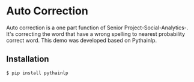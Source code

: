 # Auto Correction

Auto correction is a one part function of Senior Project-Social-Analytics-.
It's correcting the word that have a wrong spelling to nearest probability correct word.
This demo was developed based on Pythainlp.

## Installation
```bash
$ pip install pythainlp
```
